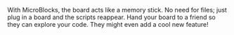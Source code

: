 With MicroBlocks, the board acts like a memory stick. No need for files; just plug in a board and the scripts reappear. Hand your board to a friend so they can explore your code. They might even add a cool new feature! 
